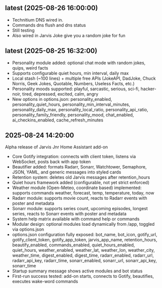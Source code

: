 
## latest (2025-08-26 16:00:00)
- Technitium DNS wired in.
- Commands dns flush and dns status
- Still testing
- Also wired in Jarvis Joke give you a random joke for fun



## latest (2025-08-25 16:32:00)
- Personality module added: optional chat mode with random jokes, quips, weird facts
- Supports configurable quiet hours, min interval, daily max
- Local stash (~100 lines) + multiple free APIs (JokeAPI, DadJoke, Chuck Norris, Geek Jokes, Quotable, Numbers, Useless Facts, etc.)
- Personality moods supported: playful, sarcastic, serious, sci-fi, hacker-noir, tired, depressed, excited, calm, angry
- New options in options.json: personality_enabled, personality_quiet_hours, personality_min_interval_minutes, personality_daily_max, personality_local_ratio, personality_api_ratio, personality_family_friendly, personality_mood, chat_enabled, ai_checkins_enabled, cache_refresh_minutes

## 2025-08-24 14:20:00
Alpha release of Jarvis Jnr Home Assistant add-on
- Core Gotify integration: connects with client token, listens via WebSocket, posts back with app token
- Beautifier added: formats Radarr, Sonarr, Watchtower, Semaphore, JSON, YAML, and generic messages into styled cards
- Retention system: deletes old Jarvis messages after retention_hours
- Quiet hours framework added (configurable, not yet strict enforced)
- Weather module (Open-Meteo, coordinate based) implemented: supports commands weather, forecast, temp, temperature, today, now
- Radarr module: supports movie count, reacts to Radarr events with poster and metadata
- Sonarr module: supports series count, upcoming episodes, longest series, reacts to Sonarr events with poster and metadata
- System help matrix available with command help or commands
- Modular design: optional modules load dynamically from /app, toggled via options.json
- options.json configuration fully exposed: bot_name, bot_icon, gotify_url, gotify_client_token, gotify_app_token, jarvis_app_name, retention_hours, beautify_enabled, commands_enabled, quiet_hours_enabled, quiet_hours, weather_enabled, weather_lat, weather_lon, weather_city, weather_time, digest_enabled, digest_time, radarr_enabled, radarr_url, radarr_api_key, radarr_time, sonarr_enabled, sonarr_url, sonarr_api_key, sonarr_time
- Startup summary message shows active modules and bot status
- First-run success tested: add-on starts, connects to Gotify, beautifies, executes wake-word commands
